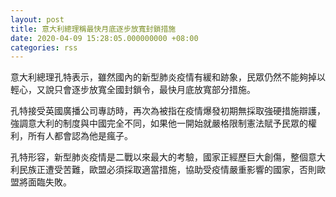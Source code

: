```yaml
---
layout: post
title: 意大利總理稱最快月底逐步放寬封鎖措施
date: 2020-04-09 15:28:05.000000000 +08:00
categories: rss
---
```


意大利總理孔特表示，雖然國內的新型肺炎疫情有緩和跡象，民眾仍然不能夠掉以輕心，又說只會逐步放寬全國封鎖令，最快月底放寬部分措施。

孔特接受英國廣播公司專訪時，再次為被指在疫情爆發初期無採取強硬措施辯護，強調意大利的制度與中國完全不同，如果他一開始就嚴格限制憲法賦予民眾的權利，所有人都會認為他是瘋子。

孔特形容，新型肺炎疫情是二戰以來最大的考驗，國家正經歷巨大創傷，整個意大利民族正遭受苦難，歐盟必須採取適當措施，協助受疫情嚴重影響的國家，否則歐盟將面臨失敗。
